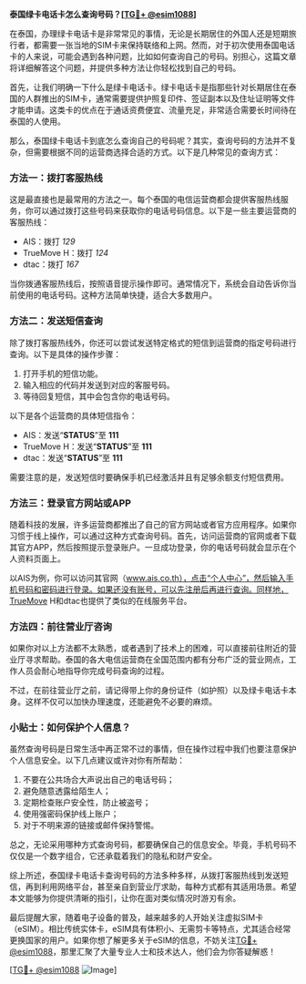 **泰国绿卡电话卡怎么查询号码？[[TG💪+ @esim1088](https://t.me/s/esim1088)]**

在泰国，办理绿卡电话卡是非常常见的事情，无论是长期居住的外国人还是短期旅行者，都需要一张当地的SIM卡来保持联络和上网。然而，对于初次使用泰国电话卡的人来说，可能会遇到各种问题，比如如何查询自己的号码。别担心，这篇文章将详细解答这个问题，并提供多种方法让你轻松找到自己的号码。

首先，让我们明确一下什么是绿卡电话卡。绿卡电话卡是指那些针对长期居住在泰国的人群推出的SIM卡，通常需要提供护照复印件、签证副本以及住址证明等文件才能申请。这类卡的优点在于通话资费便宜、流量充足，非常适合需要长时间待在泰国的人使用。

那么，泰国绿卡电话卡到底怎么查询自己的号码呢？其实，查询号码的方法并不复杂，但需要根据不同的运营商选择合适的方式。以下是几种常见的查询方式：

### 方法一：拨打客服热线

这是最直接也是最常用的方法之一。每个泰国的电信运营商都会提供客服热线服务，你可以通过拨打这些号码来获取你的电话号码信息。以下是一些主要运营商的客服热线：

- AIS：拨打 *129*
- TrueMove H：拨打 *124*
- dtac：拨打 *167*

当你拨通客服热线后，按照语音提示操作即可。通常情况下，系统会自动告诉你当前使用的电话号码。这种方法简单快捷，适合大多数用户。

### 方法二：发送短信查询

除了拨打客服热线外，你还可以尝试发送特定格式的短信到运营商的指定号码进行查询。以下是具体的操作步骤：

1. 打开手机的短信功能。
2. 输入相应的代码并发送到对应的客服号码。
3. 等待回复短信，其中会包含你的电话号码。

以下是各个运营商的具体短信指令：

- AIS：发送“**STATUS**”至 **111**
- TrueMove H：发送“**STATUS**”至 **111**
- dtac：发送“**STATUS**”至 **111**

需要注意的是，发送短信时要确保手机已经激活并且有足够余额支付短信费用。

### 方法三：登录官方网站或APP

随着科技的发展，许多运营商都推出了自己的官方网站或者官方应用程序。如果你习惯于线上操作，可以通过这种方式查询号码。首先，访问运营商的官网或者下载其官方APP，然后按照提示登录账户。一旦成功登录，你的电话号码就会显示在个人资料页面上。

以AIS为例，你可以访问其官网（www.ais.co.th），点击“个人中心”，然后输入手机号码和密码进行登录。如果还没有账号，可以先注册后再进行查询。同样地，TrueMove H和dtac也提供了类似的在线服务平台。

### 方法四：前往营业厅咨询

如果你对以上方法都不太熟悉，或者遇到了技术上的困难，可以直接前往附近的营业厅寻求帮助。泰国的各大电信运营商在全国范围内都有分布广泛的营业网点，工作人员会耐心地指导你完成号码查询的过程。

不过，在前往营业厅之前，请记得带上你的身份证件（如护照）以及绿卡电话卡本身。这样不仅可以加快办理速度，还能避免不必要的麻烦。

### 小贴士：如何保护个人信息？

虽然查询号码是日常生活中再正常不过的事情，但在操作过程中我们也要注意保护个人信息安全。以下几点建议或许对你有所帮助：

1. 不要在公共场合大声说出自己的电话号码；
2. 避免随意透露给陌生人；
3. 定期检查账户安全性，防止被盗号；
4. 使用强密码保护线上账户；
5. 对于不明来源的链接或邮件保持警惕。

总之，无论采用哪种方式查询号码，都要确保自己的信息安全。毕竟，手机号码不仅仅是一个数字组合，它还承载着我们的隐私和财产安全。

综上所述，泰国绿卡电话卡查询号码的方法多种多样，从拨打客服热线到发送短信，再到利用网络平台，甚至亲自到营业厅求助，每种方式都有其适用场景。希望本文能够为你提供清晰的指引，让你在面对类似情况时游刃有余。

最后提醒大家，随着电子设备的普及，越来越多的人开始关注虚拟SIM卡（eSIM）。相比传统实体卡，eSIM具有体积小、无需剪卡等特点，尤其适合经常更换国家的用户。如果你想了解更多关于eSIM的信息，不妨关注[TG💪+ @esim1088](https://t.me/s/esim1088)，那里汇聚了大量专业人士和技术达人，他们会为你答疑解惑！

[[TG💪+ @esim1088](https://t.me/s/esim1088) ![Image](https://i.postimg.cc/4NQfJmqS/Snipaste-2025-05-13-00-14-12.png)]